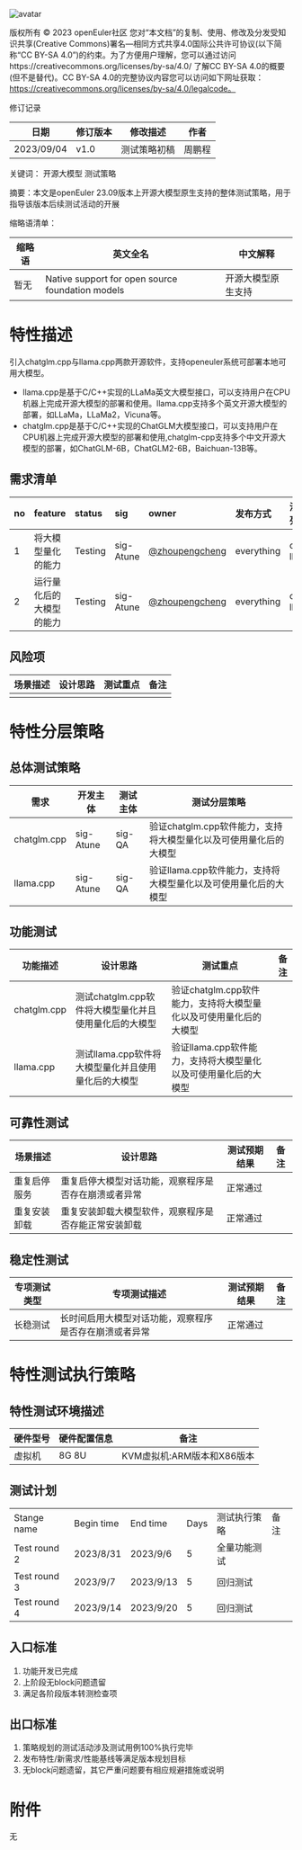 ![avatar](../images/openEuler.png)

版权所有 © 2023  openEuler社区
 您对“本文档”的复制、使用、修改及分发受知识共享(Creative Commons)署名—相同方式共享4.0国际公共许可协议(以下简称“CC BY-SA 4.0”)的约束。为了方便用户理解，您可以通过访问https://creativecommons.org/licenses/by-sa/4.0/ 了解CC BY-SA 4.0的概要 (但不是替代)。CC BY-SA 4.0的完整协议内容您可以访问如下网址获取：https://creativecommons.org/licenses/by-sa/4.0/legalcode。

 修订记录

| 日期 | 修订版本     | 修改描述  | 作者 |
| ---- | ----------- | -------- | ---- |
| 2023/09/04     |     v1.0        |    测试策略初稿      | 周鹏程     |


关键词： 开源大模型 测试策略


摘要：本文是openEuler 23.09版本上开源大模型原生支持的整体测试策略，用于指导该版本后续测试活动的开展


缩略语清单：

| 缩略语 | 英文全名                                         | 中文解释           |
| ------ | ------------------------------------------------ | ------------------ |
| 暂无   | Native support for open source foundation models | 开源大模型原生支持 |

# 特性描述

引入chatglm.cpp与llama.cpp两款开源软件，支持openeuler系统可部署本地可用大模型。

- llama.cpp是基于C/C++实现的LLaMa英文大模型接口，可以支持用户在CPU机器上完成开源大模型的部署和使用。llama.cpp支持多个英文开源大模型的部署，如LLaMa，LLaMa2，Vicuna等。
- chatglm.cpp是基于C/C++实现的ChatGLM大模型接口，可以支持用户在CPU机器上完成开源大模型的部署和使用,chatglm-cpp支持多个中文开源大模型的部署，如ChatGLM-6B，ChatGLM2-6B，Baichuan-13B等。

## 需求清单
|no|feature|status|sig|owner|发布方式|涉及软件包列表|
|:----|:---|:---|:--|:----|:----|:----|
| 1 | 将大模型量化的能力 | Testing | sig-Atune | [@zhoupengcheng](https://gitee.com/zhoupengcheng11)    | everything | chatglm.cpp <br/> llama.cpp |
| 2 | 运行量化后的大模型的能力 | Testing | sig-Atune |    [@zhoupengcheng](https://gitee.com/zhoupengcheng11) | everything | chatglm.cpp <br/> llama.cpp |



## 风险项

| 场景描述 | 设计思路 | 测试重点 | 备注 |
| -------- | -------- | -------- | ---- |
|          |          |          |      |




# 特性分层策略
## 总体测试策略
| 需求        | 开发主体  | 测试主体 | 测试分层策略                                                 |
| ----------- | --------- | -------- | ------------------------------------------------------------ |
| chatglm.cpp | sig-Atune | sig-QA   | 验证chatglm.cpp软件能力，支持将大模型量化以及可使用量化后的大模型 |
| llama.cpp   | sig-Atune | sig-QA   | 验证llama.cpp软件能力，支持将大模型量化以及可使用量化后的大模型 |


## 功能测试

| 功能描述 | 设计思路 | 测试重点 | 备注 |
| ------- | ------- | ------- | ---- |
| chatglm.cpp | 测试chatglm.cpp软件将大模型量化并且使用量化后的大模型 | 验证chatglm.cpp软件能力，支持将大模型量化以及可使用量化后的大模型 |      |
| llama.cpp | 测试llama.cpp软件将大模型量化并且使用量化后的大模型 | 验证llama.cpp软件能力，支持将大模型量化以及可使用量化后的大模型 |      |

## 可靠性测试
| 场景描述 | 设计思路 | 测试预期结果 | 备注 |
| ------- | ------- | ------- | ---- |
| 重复启停服务 | 重复启停大模型对话功能，观察程序是否存在崩溃或者异常 | 正常通过 |      |
| 重复安装卸载 | 重复安装卸载大模型软件，观察程序是否存能正常安装卸载 | 正常通过 |      |

## 稳定性测试
| 专项测试类型 | 专项测试描述 | 测试预期结果 | 备注 |
| ----------- | ----------- | ----------- | ---- |
| 长稳测试 | 长时间启用大模型对话功能，观察程序是否存在崩溃或者异常 | 正常通过 |      |

# 特性测试执行策略

## 特性测试环境描述
| 硬件型号 | 硬件配置信息 | 备注                       |
| -------- | ------------ | -------------------------- |
| 虚拟机   | 8G 8U        | KVM虚拟机:ARM版本和X86版本 |

## 测试计划

|              |            |           |      |              |      |
| ------------ | ---------- | --------- | ---- | ------------ | ---- |
| Stange name  | Begin time | End time  | Days | 测试执行策略 | 备注 |
| Test round 2 | 2023/8/31  | 2023/9/6  | 5    | 全量功能测试 |      |
| Test round 3 | 2023/9/7   | 2023/9/13 | 5    | 回归测试     |      |
| Test round 4 | 2023/9/14  | 2023/9/20 | 5    | 回归测试     |      |


## 入口标准

1. 功能开发已完成
2. 上阶段无block问题遗留
3. 满足各阶段版本转测检查项

## 出口标准

1. 策略规划的测试活动涉及测试用例100%执行完毕
2. 发布特性/新需求/性能基线等满足版本规划目标
3. 无block问题遗留，其它严重问题要有相应规避措施或说明

# 附件

无